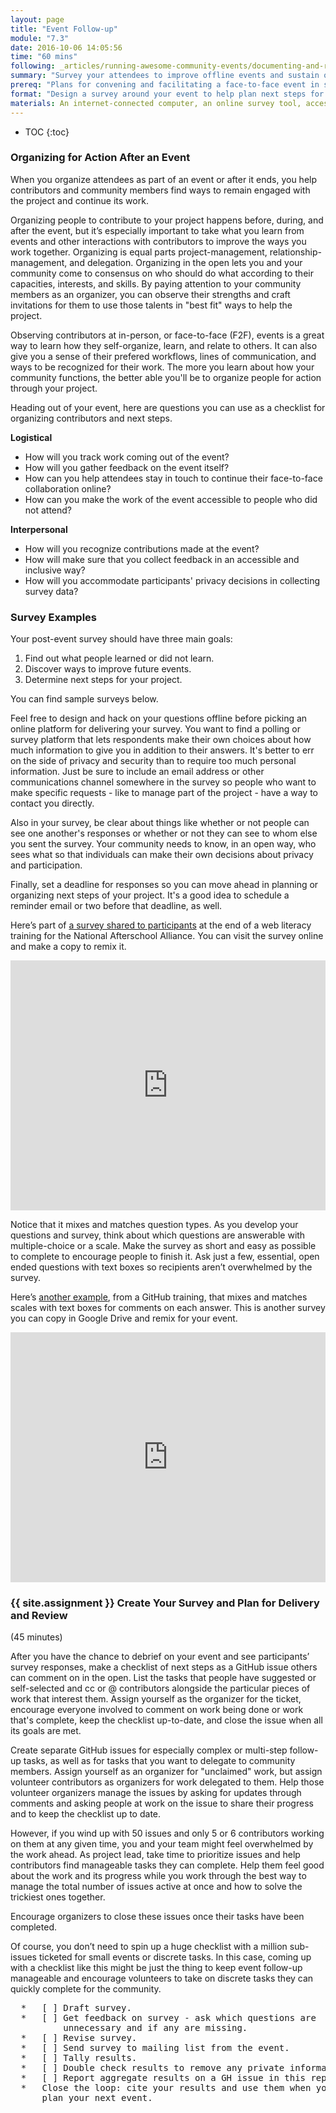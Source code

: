 ```yaml
---
layout: page
title: "Event Follow-up"
module: "7.3"
date: 2016-10-06 14:05:56
time: "60 mins"
following: _articles/running-awesome-community-events/documenting-and-reporting.md
summary: "Survey your attendees to improve offline events and sustain online contributions to your project."
prereq: "Plans for convening and facilitating a face-to-face event in support of your project"
format: "Design a survey around your event to help plan next steps for your project"
materials: An internet-connected computer, an online survey tool, access to your GitHub project repo
---
```

* TOC
{:toc}


### Organizing for Action After an Event

When you organize attendees as part of an event or after it ends, you help contributors and community members find ways to remain engaged with the project and continue its work.

Organizing people to contribute to your project happens before, during, and after the event, but it’s especially important to take what you learn from events and other interactions with contributors to improve the ways you work together. Organizing is equal parts project-management, relationship-management, and delegation. Organizing in the open lets you and your community come to consensus on who should do what according to their capacities, interests, and skills. By paying attention to your community members as an organizer, you can observe their strengths and craft invitations for them to use those talents in "best fit" ways to help the project.

Observing contributors at in-person, or face-to-face (F2F), events is a great way to learn how they self-organize, learn, and relate to others. It can also give you a sense of their prefered workflows, lines of communication, and ways to be recognized for their work. The more you learn about how your community functions, the better able you'll be to organize people for action through your project.

Heading out of your event, here are questions you can use as a checklist for organizing contributors and next steps.

**Logistical**

*   How will you track work coming out of the event?
*   How will you gather feedback on the event itself?
*   How can you help attendees stay in touch to continue their face-to-face collaboration online?
*   How can you make the work of the event accessible to people who did not attend?

**Interpersonal**

*   How will you recognize contributions made at the event?
*   How will make sure that you collect feedback in an accessible and inclusive way?
*   How will you accommodate participants' privacy decisions in collecting survey data?

### Survey Examples

Your post-event survey should have three main goals:

1.  Find out what people learned or did not learn.
2.  Discover ways to improve future events.
3.  Determine next steps for your project.

You can find sample surveys below.

Feel free to design and hack on your questions offline before picking an online platform for delivering your survey. You want to find a polling or survey platform that lets respondents make their own choices about how much information to give you in addition to their answers. It's better to err on the side of privacy and security than to require too much personal information. Just be sure to include an email address or other communications channel somewhere in the survey so people who want to make specific requests - like to manage part of the project - have a way to contact you directly.

Also in your survey, be clear about things like whether or not people can see one another's responses or whether or not they can see to whom else you sent the survey. Your community needs to know, in an open way, who sees what so that individuals can make their own decisions about privacy and participation.

Finally, set a deadline for responses so you can move ahead in planning or organizing next steps of your project. It's a good idea to schedule a reminder email or two before that deadline, as well.

Here’s part of [a survey shared to participants](https://docs.google.com/a/mozillafoundation.org/forms/d/11Ptvzq5k91iYZjQdDGqGAS8U67WLORKTU8IF4BVpUyo/viewform?edit_requested=true) at the end of a web literacy training for the National Afterschool Alliance. You can visit the survey online and make a copy to remix it.

<iframe src="https://docs.google.com/forms/d/11Ptvzq5k91iYZjQdDGqGAS8U67WLORKTU8IF4BVpUyo/viewform?embedded=true" marginheight="0" marginwidth="0" width="100%" height="400" frameborder="0">Loading...</iframe>

Notice that it mixes and matches question types. As you develop your questions and survey, think about which questions are answerable with multiple-choice or a scale. Make the survey as short and easy as possible to complete to encourage people to finish it. Ask just a few, essential, open ended questions with text boxes so recipients aren’t overwhelmed by the survey.

Here’s [another example](http://joeyklee.github.io/friendly-github-intro/#survey), from a GitHub training, that mixes and matches scales with text boxes for comments on each answer. This is another survey you can copy in Google Drive and remix for your event.

<iframe src="https://docs.google.com/forms/d/1J7aL9LsFuG3V0Y-1MUmnE648wKnxH3tLIb_kqoOPlJo/viewform?embedded=true" marginheight="0" marginwidth="0" width="100%" height="400" frameborder="0">Loading...</iframe>


### {{ site.assignment }} Create Your Survey and Plan for Delivery and Review
(45 minutes)

After you have the chance to debrief on your event and see participants’ survey responses, make a checklist of next steps as a GitHub issue others can comment on in the open. List the tasks that people have suggested or self-selected and cc or @ contributors alongside the particular pieces of work that interest them. Assign yourself as the organizer for the ticket, encourage everyone involved to comment on work being done or work that's complete, keep the checklist up-to-date, and close the issue when all its goals are met.

Create separate GitHub issues for especially complex or multi-step follow-up tasks, as well as for tasks that you want to delegate to community members. Assign yourself as an organizer for "unclaimed" work, but assign volunteer contributors as organizers for work delegated to them. Help those volunteer organizers manage the issues by asking for updates through comments and asking people at work on the issue to share their progress and to keep the checklist up to date.

However, if you wind up with 50 issues and only 5 or 6 contributors working on them at any given time, you and your team might feel overwhelmed by the work ahead. As project lead, take time to prioritize issues and help contributors find manageable tasks they can complete. Help them feel good about the work and its progress while you work through the best way to manage the total number of issues active at once and how to solve the trickiest ones together.

Encourage organizers to close these issues once their tasks have been completed.

Of course, you don’t need to spin up a huge checklist with a million sub-issues ticketed for small events or discrete tasks. In this case, coming up with a checklist like this might be just the thing to keep event follow-up manageable and encourage volunteers to take on discrete tasks they can quickly complete for the community.

<pre>
  *   [ ] Draft survey.
  *   [ ] Get feedback on survey - ask which questions are
          unnecessary and if any are missing.
  *   [ ] Revise survey.
  *   [ ] Send survey to mailing list from the event.
  *   [ ] Tally results.
  *   [ ] Double check results to remove any private information.
  *   [ ] Report aggregate results on a GH issue in this repo.
  *   Close the loop: cite your results and use them when you
      plan your next event.
</pre>